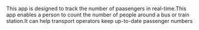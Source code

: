 This app is designed to track the number of paasengers in real-time.This app enables a person to count the number of people around a bus or train station.It can help transport operators keep up-to-date passenger numbers
